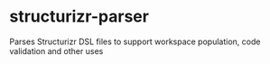 # structurizr-parser
Parses Structurizr DSL files to support workspace population, code validation and other uses
